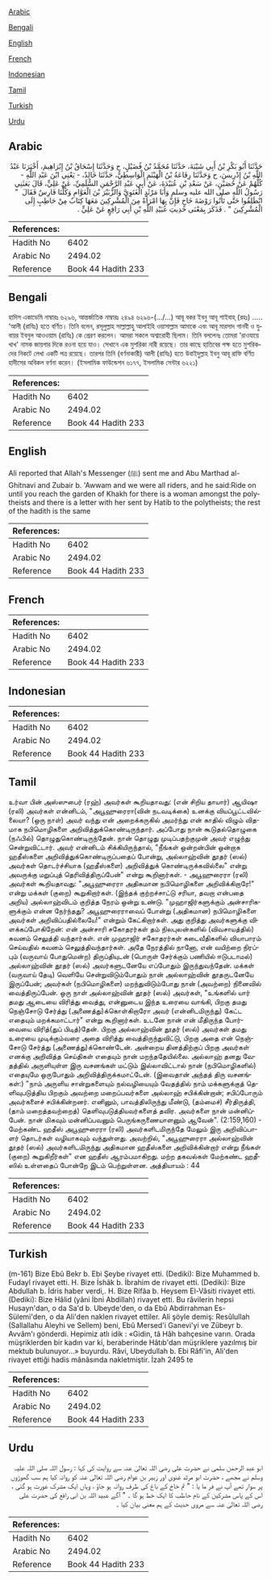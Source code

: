 [Arabic](#arabic)

[Bengali](#bengali)

[English](#english)

[French](#french)

[Indonesian](#indonesian)

[Tamil](#tamil)

[Turkish](#turkish)

[Urdu](#urdu)

## Arabic


<div dir="rtl" lang="ar" style={{fontSize:'larger',backgroundColor:'#f8f9fa',padding:20}}>
حَدَّثَنَا أَبُو بَكْرِ بْنُ أَبِي شَيْبَةَ، حَدَّثَنَا مُحَمَّدُ بْنُ فُضَيْلٍ، ح وَحَدَّثَنَا إِسْحَاقُ بْنُ إِبْرَاهِيمَ، أَخْبَرَنَا عَبْدُ اللَّهِ بْنُ إِدْرِيسَ، ح وَحَدَّثَنَا رِفَاعَةُ بْنُ الْهَيْثَمِ الْوَاسِطِيُّ، حَدَّثَنَا خَالِدٌ، - يَعْنِي ابْنَ عَبْدِ اللَّهِ - كُلُّهُمْ عَنْ حُصَيْنٍ، عَنْ سَعْدِ بْنِ عُبَيْدَةَ، عَنْ أَبِي عَبْدِ الرَّحْمَنِ السُّلَمِيِّ، عَنْ عَلِيٍّ، قَالَ بَعَثَنِي رَسُولُ اللَّهِ صلى الله عليه وسلم وَأَبَا مَرْثَدٍ الْغَنَوِيَّ وَالزُّبَيْرَ بْنَ الْعَوَّامِ وَكُلُّنَا فَارِسٌ فَقَالَ ‏ "‏ انْطَلِقُوا حَتَّى تَأْتُوا رَوْضَةَ خَاخٍ فَإِنَّ بِهَا امْرَأَةً مِنَ الْمُشْرِكِينَ مَعَهَا كِتَابٌ مِنْ حَاطِبٍ إِلَى الْمُشْرِكِينَ ‏"‏ ‏.‏ فَذَكَرَ بِمَعْنَى حَدِيثِ عُبَيْدِ اللَّهِ بْنِ أَبِي رَافِعٍ عَنْ عَلِيٍّ ‏.‏
</div>
<div style={{backgroundColor:'#f8f9fa',padding:20, marginBottom: 10}}><table> <thead> <tr> <th>References:</th> <th></th> </tr> </thead> <tbody><tr><td>Hadith No</td><td>6402</td></tr><tr><td>Arabic No</td><td>2494.02</td></tr><tr><td>Reference</td><td>Book 44 Hadith 233</td></tr></tbody></table></div>

## Bengali


<div dir="ltr" lang="bn" style={{fontSize:'larger',backgroundColor:'#f8f9fa',padding:20}}>
হাদিস একাডেমি নাম্বারঃ ৬২৯৬, আন্তর্জাতিক নাম্বারঃ ২৪৯৪ ৬২৯৬-(…/...) আবূ বকর ইবনু আবূ শাইবাহ্ (রহঃ) ..... ‘আলী (রাযিঃ) হতে বর্ণিত। তিনি বলেন, রসূলুল্লাহ সাল্লাল্লাহু আলাইহি ওয়াসাল্লাম আমাকে এবং আবূ মারসাদ গানবী ও যুবায়র ইবনুল আওওয়াম (রাযিঃ) কে প্রেরণ করলেন। আমরা সকলে অশ্বারোহী ছিলাম। তিনি বললেনঃ তোমরা 'রাওযায়ে খাখ' নামক জায়গার দিকে রওনা হয়ে যাও। সেখানে এক মুশরিকা নারী রয়েছে। তার কাছে হাতিবের পক্ষ হতে মুশরিকদের নিকটে লেখা একটি পত্র রয়েছে। তারপর তিনি (বর্ণনাকারী) আলী (রাযিঃ) হতে উবাইদুল্লাহ ইবনু আবূ রাফি বর্ণিত হাদীসের অবিকল বর্ণনা করেন। (ইসলামিক ফাউন্ডেশন ৬১৭৭, ইসলামিক সেন্টার ৬২২১)
</div>
<div style={{backgroundColor:'#f8f9fa',padding:20, marginBottom: 10}}><table> <thead> <tr> <th>References:</th> <th></th> </tr> </thead> <tbody><tr><td>Hadith No</td><td>6402</td></tr><tr><td>Arabic No</td><td>2494.02</td></tr><tr><td>Reference</td><td>Book 44 Hadith 233</td></tr></tbody></table></div>

## English


<div dir="ltr" lang="en" style={{fontSize:'larger',backgroundColor:'#f8f9fa',padding:20}}>
Ali reported that Allah's Messenger (ﷺ) sent me and Abu Marthad al-Ghitnavi and Zubair b. 'Awwam and we were all riders, and he said:Ride on until you reach the garden of Khakh for there is a woman amongst the polytheists and there is a letter with her sent by Hatib to the polytheists; the rest of the hadith is the same
</div>
<div style={{backgroundColor:'#f8f9fa',padding:20, marginBottom: 10}}><table> <thead> <tr> <th>References:</th> <th></th> </tr> </thead> <tbody><tr><td>Hadith No</td><td>6402</td></tr><tr><td>Arabic No</td><td>2494.02</td></tr><tr><td>Reference</td><td>Book 44 Hadith 233</td></tr></tbody></table></div>

## French


<div dir="ltr" lang="fr" style={{fontSize:'larger',backgroundColor:'#f8f9fa',padding:20}}>

</div>
<div style={{backgroundColor:'#f8f9fa',padding:20, marginBottom: 10}}><table> <thead> <tr> <th>References:</th> <th></th> </tr> </thead> <tbody><tr><td>Hadith No</td><td>6402</td></tr><tr><td>Arabic No</td><td>2494.02</td></tr><tr><td>Reference</td><td>Book 44 Hadith 233</td></tr></tbody></table></div>

## Indonesian


<div dir="ltr" lang="id" style={{fontSize:'larger',backgroundColor:'#f8f9fa',padding:20}}>

</div>
<div style={{backgroundColor:'#f8f9fa',padding:20, marginBottom: 10}}><table> <thead> <tr> <th>References:</th> <th></th> </tr> </thead> <tbody><tr><td>Hadith No</td><td>6402</td></tr><tr><td>Arabic No</td><td>2494.02</td></tr><tr><td>Reference</td><td>Book 44 Hadith 233</td></tr></tbody></table></div>

## Tamil


<div dir="ltr" lang="ta" style={{fontSize:'larger',backgroundColor:'#f8f9fa',padding:20}}>
உர்வா பின் அஸ்ஸுபைர் (ரஹ்) அவர்கள் கூறியதாவது: (என் சிறிய தாயார்) ஆயிஷா (ரலி) அவர்கள் என்னிடம், "அபூஹுரைரா(வின் நடவடிக்கை) உனக்கு வியப்பூட்டவில்லையா? (ஒரு நாள்) அவர் வந்து என் அறைக்கருகில் அமர்ந்து என் காதில் விழும் விதமாக நபிமொழிகளை அறிவித்துக்கொண்டிருந்தார். அப்போது நான் கூடுதல்தொழுகை (நஃபில்) தொழுதுகொண்டிருந்தேன். நான் தொழுது முடிப்பதற்குமுன் அவர் எழுந்து சென்றுவிட்டார். அவர் என்னிடம் சிக்கியிருந்தால், "நீங்கள் ஒன்றன்பின் ஒன்றாக ஹதீஸ்களை அறிவித்துக்கொண்டிருப்பதைப் போன்று, அல்லாஹ்வின் தூதர் (ஸல்) அவர்கள் தொடர்ச்சியாக (ஹதீஸ்களை) அறிவித்துக் கொண்டிருக்கவில்லை" என்று அவருக்கு மறுப்புத் தெரிவித்திருப்பேன்" என்று கூறினார்கள். - அபூஹுரைரா (ரலி) அவர்கள் கூறியதாவது: "அபூஹுரைரா அதிகமான நபிமொழிகளை அறிவிக்கிறாரே!" என்று மக்கள் (குறை) கூறுகிறார்கள். (இந்தக் குற்றச்சாட்டு சரியா, தவறா என்பதை அறிய) அல்லாஹ்விடம் குறித்த நேரம் ஒன்று உண்டு. "முஹாஜிர்களுக்கும் அன்சாரிகளுக்கும் என்ன நேர்ந்தது? அபூஹுரைராவைப் போன்று (அதிகமான) நபிமொழிகளை அவர்கள் அறிவிப்பதில்லையே!" என்றும் கேட்கிறார்கள். அது குறித்து அவர்களுக்கு விளக்கப்போகிறேன்: என் அன்சாரி சகோதரர்கள் தம் நிலபுலன்களில் (விவசாயத்தில்) கவனம் செலுத்தி வந்தார்கள். என் முஹாஜிர் சகோதரர்கள் கடைவீதிகளில் வியாபாரம் செய்வதில் கவனம் செலுத்திவந்தார்கள். அதே நேரத்தில் நானோ, என் வயிற்றை நிரப்பும் (வருவாய் போதுமென்ற) திருப்தியுடன் (பொருள் சேர்க்கும் பணியில் ஈடுபடாமல்) அல்லாஹ்வின் தூதர் (ஸல்) அவர்களுடனேயே எப்போதும் இருந்துவந்தேன். மக்கள் (வருவாய் தேடி) வெளியே சென்றுவிடும்போதும் நான் அல்லாஹ்வின் தூதருடனேயே இருப்பேன்; அவர்கள் (நபிமொழிகளை) மறந்துவிடும்போது நான் (அவற்றை) நினைவில் வைத்திருப்பேன். ஒரு நாள் அல்லாஹ்வின் தூதர் (ஸல்) அவர்கள், "உங்களில் யார் தமது ஆடையை விரித்து வைத்து, என்னுடைய இந்த உரையை வாங்கி, பிறகு தமது நெஞ்சோடு சேர்த்து (அணைத்து)க்கொள்கிறாரோ அவர் (என்னிடமிருந்து) கேட்ட எதையும் மறக்கமாட்டார்" என்று கூறினார்கள். உடனே நான் என் மீதிருந்த போர்வையை விரித்(துப் பிடித்)தேன். பிறகு அல்லாஹ்வின் தூதர் (ஸல்) அவர்கள் தமது உரையை முடிக்கும்வரை அதை விரித்து வைத்திருந்துவிட்டு, பிறகு அதை என் நெஞ்சோடு சேர்த்து (அணைத்து)க்கொண்டேன். அன்றைய தினத்திற்குப் பிறகு அவர்கள் எனக்கு அறிவித்த செய்திகள் எதையும் நான் மறந்ததேயில்லை. அல்லாஹ் தனது வேதத்தில் அருளியுள்ள இரு வசனங்கள் மட்டும் இல்லாவிட்டால் நான் (நபிமொழிகளில்) எதையுமே ஒருபோதும் அறிவித்திருக்கமாட்டேன். (இவைதான் அந்தத் திரு வசனங்கள்:) "நாம் அருளிய சான்றுகளையும் நல்வழியையும் வேதத்தில் நாம் மக்களுக்குத் தெளிவுபடுத்திய பிறகும் அவற்றை மறைப்பவர்களை அல்லாஹ் சபிக்கின்றான்; சபிப்போரும் அவர்களைச் சபிக்கின்றனர். எனினும், பாவத்திலிருந்து மீண்டு, (தம்மைச்) சீர்திருத்தி, (தாம் மறைத்தவற்றைத்) தெளிவுபடுத்தியவர்களைத் தவிர. அவர்களை நான் மன்னிப்பேன். நான் மிகவும் மன்னிப்பவனும் பெருங்கருணையாளனும் ஆவேன்". (2:159,160) - மேற்கண்ட ஹதீஸ் அபூஹுரைரா (ரலி) அவர்களிடமிருந்தே மேலும் இரு அறிவிப்பாளர் தொடர்கள் வழியாகவும் வந்துள்ளது. அவற்றில், "அபூஹுரைரா அல்லாஹ்வின் தூதர் (ஸல்) அவர்களிடமிருந்து அதிகமான ஹதீஸ்களை அறிவிக்கின்றார் என்று நீங்கள் (குறை) கூறுகிறீர்கள்" என ஹதீஸ் ஆரம்பமாகிறது. மற்ற தகவல்கள் மேற்கண்ட ஹதீஸில் உள்ளதைப் போன்றே இடம் பெற்றுள்ளன. அத்தியாயம் : 44
</div>
<div style={{backgroundColor:'#f8f9fa',padding:20, marginBottom: 10}}><table> <thead> <tr> <th>References:</th> <th></th> </tr> </thead> <tbody><tr><td>Hadith No</td><td>6402</td></tr><tr><td>Arabic No</td><td>2494.02</td></tr><tr><td>Reference</td><td>Book 44 Hadith 233</td></tr></tbody></table></div>

## Turkish


<div dir="ltr" lang="tr" style={{fontSize:'larger',backgroundColor:'#f8f9fa',padding:20}}>
(m-161) Bize Ebû Bekr b. Ebi Şeybe rivayet etti. (Dediki): Bize Muhammed b. Fudayl rivayet etti. H. Bize İshâk b. İbrahim de rivayet etti. (Dediki): Bize Abdullah b. İdris haber verdi,. H. Bize Rifâa b. Heysem El-Vâsiti rivayet etti. (Dediki): Bize Hâlid (yâni İbni Abdillah) rivayet etti. Bu râvilerin hepsi Husayn'dan, o da Sa'd b. Ubeyde'den, o da Ebû Abdirrahman Es-Sülemi'den, o da Ali'den naklen rivayet ettiler. Ali şöyle demiş: Resûlullah (Sallallahu Aleyhi ve Sellem) beni, Ebû Mersed'i Ganevi'yi ve Zübeyr b. Avvâm'ı gönderdi. Hepimiz atlı idik : «Gidin, tâ Hâh bahçesine varın. Orada müşriklerden bir kadın var ki, beraberinde Hâtıb'dan müşriklere yazılmış bir mektub bulunuyor...» buyurdu. Râvi, Ubeydullah b. Ebi Râfi'in, Ali'den rivayet ettiği hadis mânâsında nakletmiştir. İzah 2495 te
</div>
<div style={{backgroundColor:'#f8f9fa',padding:20, marginBottom: 10}}><table> <thead> <tr> <th>References:</th> <th></th> </tr> </thead> <tbody><tr><td>Hadith No</td><td>6402</td></tr><tr><td>Arabic No</td><td>2494.02</td></tr><tr><td>Reference</td><td>Book 44 Hadith 233</td></tr></tbody></table></div>

## Urdu


<div dir="rtl" lang="ur" style={{fontSize:'larger',backgroundColor:'#f8f9fa',padding:20}}>
ابو عبد الرحمٰن سلمی نے حضرت علی رضی اللہ تعالیٰ عنہ سے روایت کی کہا : رسول اللہ صلی اللہ علیہ وسلم نے مجھے ، حضرت ابو مرثد غنوی اور زبیر بن عوام رضی اللہ تعالیٰ عنہ کو روانہ کیا ہم سب گھوڑوں پر سوار تھے آپ نے فر ما یا : " تم خاخ کے باغ کی طرف روانہ ہو جاؤ ، وہاں ایک مشرک عورت ہو گئی ، اس کے پاس مشرکین کے نام حاطب کا ایک خط ہو گا ۔ " آگے عبید اللہ بن ابی رافع کی حضرت علی رضی اللہ تعالیٰ عنہ سے مروی حدیث کے ہم معنی بیان کیا ۔
</div>
<div style={{backgroundColor:'#f8f9fa',padding:20, marginBottom: 10}}><table> <thead> <tr> <th>References:</th> <th></th> </tr> </thead> <tbody><tr><td>Hadith No</td><td>6402</td></tr><tr><td>Arabic No</td><td>2494.02</td></tr><tr><td>Reference</td><td>Book 44 Hadith 233</td></tr></tbody></table></div>